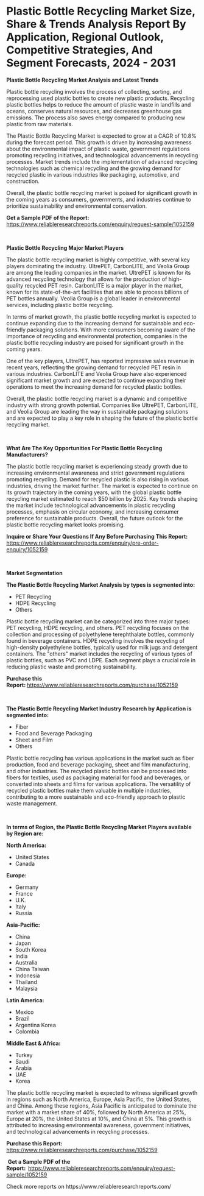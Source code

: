 <p><h1>Plastic Bottle Recycling Market Size, Share & Trends Analysis Report By Application, Regional Outlook, Competitive Strategies, And Segment Forecasts, 2024 - 2031</h1></p><p><strong>Plastic Bottle Recycling Market Analysis and Latest Trends</strong></p>
<p><p>Plastic bottle recycling involves the process of collecting, sorting, and reprocessing used plastic bottles to create new plastic products. Recycling plastic bottles helps to reduce the amount of plastic waste in landfills and oceans, conserves natural resources, and decreases greenhouse gas emissions. The process also saves energy compared to producing new plastic from raw materials.</p><p>The Plastic Bottle Recycling Market is expected to grow at a CAGR of 10.8% during the forecast period. This growth is driven by increasing awareness about the environmental impact of plastic waste, government regulations promoting recycling initiatives, and technological advancements in recycling processes. Market trends include the implementation of advanced recycling technologies such as chemical recycling and the growing demand for recycled plastic in various industries like packaging, automotive, and construction.</p><p>Overall, the plastic bottle recycling market is poised for significant growth in the coming years as consumers, governments, and industries continue to prioritize sustainability and environmental conservation.</p></p>
<p><strong>Get a Sample PDF of the Report:&nbsp;</strong> <a href="https://www.reliableresearchreports.com/enquiry/request-sample/1052159">https://www.reliableresearchreports.com/enquiry/request-sample/1052159</a></p>
<p>&nbsp;</p>
<p><strong>Plastic Bottle Recycling Major Market Players</strong></p>
<p><p>The plastic bottle recycling market is highly competitive, with several key players dominating the industry. UltrePET, CarbonLITE, and Veolia Group are among the leading companies in the market. UltrePET is known for its advanced recycling technology that allows for the production of high-quality recycled PET resin. CarbonLITE is a major player in the market, known for its state-of-the-art facilities that are able to process billions of PET bottles annually. Veolia Group is a global leader in environmental services, including plastic bottle recycling.</p><p>In terms of market growth, the plastic bottle recycling market is expected to continue expanding due to the increasing demand for sustainable and eco-friendly packaging solutions. With more consumers becoming aware of the importance of recycling and environmental protection, companies in the plastic bottle recycling industry are poised for significant growth in the coming years.</p><p>One of the key players, UltrePET, has reported impressive sales revenue in recent years, reflecting the growing demand for recycled PET resin in various industries. CarbonLITE and Veolia Group have also experienced significant market growth and are expected to continue expanding their operations to meet the increasing demand for recycled plastic bottles.</p><p>Overall, the plastic bottle recycling market is a dynamic and competitive industry with strong growth potential. Companies like UltrePET, CarbonLITE, and Veolia Group are leading the way in sustainable packaging solutions and are expected to play a key role in shaping the future of the plastic bottle recycling market.</p></p>
<p>&nbsp;</p>
<p><strong>What Are The Key Opportunities For Plastic Bottle Recycling Manufacturers?</strong></p>
<p><p>The plastic bottle recycling market is experiencing steady growth due to increasing environmental awareness and strict government regulations promoting recycling. Demand for recycled plastic is also rising in various industries, driving the market further. The market is expected to continue on its growth trajectory in the coming years, with the global plastic bottle recycling market estimated to reach $50 billion by 2025. Key trends shaping the market include technological advancements in plastic recycling processes, emphasis on circular economy, and increasing consumer preference for sustainable products. Overall, the future outlook for the plastic bottle recycling market looks promising.</p></p>
<p><strong>Inquire or Share Your Questions If Any Before Purchasing This Report:</strong> <a href="https://www.reliableresearchreports.com/enquiry/pre-order-enquiry/1052159">https://www.reliableresearchreports.com/enquiry/pre-order-enquiry/1052159</a></p>
<p>&nbsp;</p>
<p><strong>Market Segmentation</strong></p>
<p><strong>The Plastic Bottle Recycling Market Analysis by types is segmented into:</strong></p>
<p><ul><li>PET Recycling</li><li>HDPE Recycling</li><li>Others</li></ul></p>
<p><p>Plastic bottle recycling market can be categorized into three major types: PET recycling, HDPE recycling, and others. PET recycling focuses on the collection and processing of polyethylene terephthalate bottles, commonly found in beverage containers. HDPE recycling involves the recycling of high-density polyethylene bottles, typically used for milk jugs and detergent containers. The "others" market includes the recycling of various types of plastic bottles, such as PVC and LDPE. Each segment plays a crucial role in reducing plastic waste and promoting sustainability.</p></p>
<p><strong>Purchase this Report:&nbsp;</strong><a href="https://www.reliableresearchreports.com/purchase/1052159">https://www.reliableresearchreports.com/purchase/1052159</a></p>
<p>&nbsp;</p>
<p><strong>The Plastic Bottle Recycling Market Industry Research by Application is segmented into:</strong></p>
<p><ul><li>Fiber</li><li>Food and Beverage Packaging</li><li>Sheet and Film</li><li>Others</li></ul></p>
<p><p>Plastic bottle recycling has various applications in the market such as fiber production, food and beverage packaging, sheet and film manufacturing, and other industries. The recycled plastic bottles can be processed into fibers for textiles, used as packaging material for food and beverages, or converted into sheets and films for various applications. The versatility of recycled plastic bottles make them valuable in multiple industries, contributing to a more sustainable and eco-friendly approach to plastic waste management.</p></p>
<p>&nbsp;</p>
<p><strong>In terms of Region, the Plastic Bottle Recycling Market Players available by Region are:</strong></p>
<p>
    <p> <strong> North America: </strong>
        <ul>
            <li>United States</li>
            <li>Canada</li>
        </ul>
        </p> 
    <p> <strong> Europe: </strong>
        <ul>
            <li>Germany</li>
            <li>France</li>
            <li>U.K.</li>
            <li>Italy</li>
            <li>Russia</li>
        </ul>
        </p> 
    <p> <strong> Asia-Pacific: </strong>
        <ul>
            <li>China</li>
            <li>Japan</li>
            <li>South Korea</li>
            <li>India</li>
            <li>Australia</li>
            <li>China Taiwan</li>
            <li>Indonesia</li>
            <li>Thailand</li>
            <li>Malaysia</li>
        </ul>
        </p> 
    <p> <strong> Latin America: </strong>
        <ul>
            <li>Mexico</li>
            <li>Brazil</li>
            <li>Argentina Korea</li>
            <li>Colombia</li>
        </ul>
        </p> 
    <p> <strong> Middle East & Africa: </strong>
        <ul>
            <li>Turkey</li>
            <li>Saudi</li>
            <li>Arabia</li>
            <li>UAE</li>
            <li>Korea</li>
        </ul>
    </p>
    </p>
<p><p>The plastic bottle recycling market is expected to witness significant growth in regions such as North America, Europe, Asia Pacific, the United States, and China. Among these regions, Asia Pacific is anticipated to dominate the market with a market share of 40%, followed by North America at 25%, Europe at 20%, the United States at 10%, and China at 5%. This growth is attributed to increasing environmental awareness, government initiatives, and technological advancements in recycling processes.</p></p>
<p><strong>Purchase this Report: </strong><a href="https://www.reliableresearchreports.com/purchase/1052159">https://www.reliableresearchreports.com/purchase/1052159</a></p>
<p>&nbsp;<strong>Get a Sample PDF of the Report:&nbsp;&nbsp;</strong><a href="https://www.reliableresearchreports.com/enquiry/request-sample/1052159">https://www.reliableresearchreports.com/enquiry/request-sample/1052159</a></p>
<p><strong></strong></p>
<p>Check more reports on https://www.reliableresearchreports.com/</p>